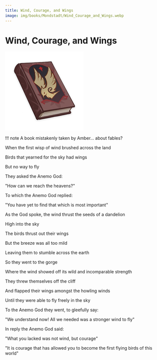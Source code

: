 ```yaml
---
title: Wind, Courage, and Wings
image: img/books/Mondstadt/Wind_Courage_and_Wings.webp
---
```


# Wind, Courage, and Wings

![Book Image](../../img/books/Mondstadt/Wind_Courage_and_Wings.webp)

!!! note
    A book mistakenly taken by Amber... about fables?

When the first wisp of wind brushed across the land

Birds that yearned for the sky had wings

But no way to fly

They asked the Anemo God:

"How can we reach the heavens?"

To which the Anemo God replied:

"You have yet to find that which is most important"

As the God spoke, the wind thrust the seeds of a dandelion

High into the sky

The birds thrust out their wings

But the breeze was all too mild

Leaving them to stumble across the earth

So they went to the gorge

Where the wind showed off its wild and incomparable strength

They threw themselves off the cliff

And flapped their wings amongst the howling winds

Until they were able to fly freely in the sky

To the Anemo God they went, to gleefully say:

"We understand now! All we needed was a stronger wind to fly"

In reply the Anemo God said:

"What you lacked was not wind, but courage"

"It is courage that has allowed you to become the first flying birds of this world"
